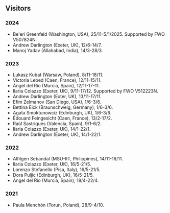 ## Visitors

### 2024 

* Be'eri Greenfeld (Washington, USA), 25/11-5/1/2025. Supported by FWO V507824N. 
* Andrew Darlington (Exeter, UK), 12/6-14/7.
* Manoj Yadav (Allahabad, India), 14/3-28/3. 

### 2023

* Lukasz Kubat (Warsaw, Poland), 8/11-18/11.
* Victoria Lebed (Caen, France), 12/11-15/11.
* Ángel del Río (Murcia, Spain), 12/11-17-11.
* Ilaria Colazzo (Exeter, UK), 9/11-17/12. Supported by FWO V512223N. 
* Andrew Darlington (Exter, UK), 13/11-17/11.
* Efim Zelmanov (San Diego, USA), 1/6-3/6.
* Bettina Eick (Braunschweig, Germany), 1/6-3/6.
* Agata Smoktunowciz (Edinburgh, UK), 1/6-3/6.
* Édouard Feingesicht (Caen, France), 13/2-17/2. 
* Raúl Sastriques (Valencia, Spain), 9/1-6/2.
* Ilaria Colazzo (Exeter, UK), 14/1-22/1. 
* Andrew Darlington (Exeter, UK), 14/1-22/1. 

### 2022

* Alfilgen Sebandal (MSU-IIT, Philippines), 14/11-16/11.
* Ilaria Colazzo (Exeter, UK), 16/5-21/5.
* Lorenzo Stefanello (Pisa, Italy), 16/5-21/5.
* Dora Puljic (Edinburgh, UK), 16/5-21/5.
* Ángel del Río (Murcia, Spain), 18/4-22/4.

### 2021

* Paula Menchón (Torun, Poland), 28/9-4/10.


